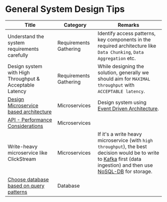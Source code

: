 # General System Design Tips

| Title                                                                        | Category               | Remarks                                                                                                                                                                                                                                                    |
|------------------------------------------------------------------------------|------------------------|------------------------------------------------------------------------------------------------------------------------------------------------------------------------------------------------------------------------------------------------------------|
| Understand the system requirements carefully                                 | Requirements Gathering | Identify access patterns, key components in the required architecture like `Data Chunking`, `Data Aggregation` etc.                                                                                                                                        |
| Design system with High Throughput & Acceptable Latency                      | Requirements Gathering | While designing the solution, generally we should aim for `MAXIMAL throughput` with `ACCEPTABLE latency`.                                                                                                                                                  |
| [Design Microservice based architecture](4_MicroServicesSOA/Readme.md)       | Microservices          | Design system using [Event Driven Architecture](5_MessageBrokersEDA/EventDrivenArchitecture/Readme.md).                                                                                                                                                    |
| [API - Performance Considerations](8_APIProtocols/APIPerformanceTuning.md) | Microservices          |                                                                                                                                                                                                                                                            |
| Write-heavy microservice like ClickStream                                    | Microservices          | If it's a write heavy microservice (with `high throughput`), the best decision would be to write to [Kafka](5_MessageBrokersEDA/Kafka/Readme.md) first (data ingestion) and then use [NoSQL-DB](3_DatabaseServices/NoSQL-Databases/Readme.md) for storage. |
| [Choose database based on query patterns](3_DatabaseServices/Readme.md)      | Database               |                                                                                                                                                                                                                                                            |